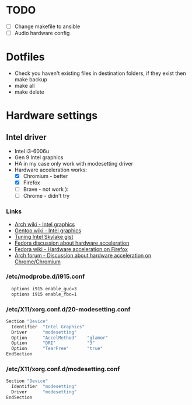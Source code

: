 # TODO
- [ ] Change makefile to ansible
- [ ] Audio hardware config
# Dotfiles
- Check you haven't existing files in destination folders, if they exist then make backup
- make all
- make delete
# Hardware settings
## Intel driver
- Intel i3-6006u
- Gen 9 Intel graphics
- HA in my case only work with modesetting driver
- Hardware acceleration works:
  - [x] Chromium - better
  - [x] Firefox
  - [ ] Brave - not work ):
  - [ ] Chrome - didn't try
### Links
- [Arch wiki - Intel graphics](https://wiki.archlinux.org/title/intel_graphics)
- [Gentoo wiki - Intel graphics](https://wiki.gentoo.org/wiki/Intel)
- [Tuning Intel Skylake gist](https://gist.github.com/Brainiarc7/aa43570f512906e882ad6cdd835efe57)
- [Fedora discussion about hardware acceleration](https://discussion.fedoraproject.org/t/intel-graphics-best-practices-and-settings-for-hardware-acceleration/69944)
- [Fedora wiki - Hardware acceleration on Firefox](https://fedoraproject.org/wiki/Firefox_Hardware_acceleration)
- [Arch forum - Discussion about hardware acceleration on Chrome/Chromium](https://bbs.archlinux.org/viewtopic.php?id=244031&p=26)
### /etc/modprobe.d/i915.conf 
```bash
  options i915 enable_guc=3
  options i915 enable_fbc=1
```
### /etc/X11/xorg.conf.d/20-modesetting.conf 
```bash
Section "Device"
  Identifier  "Intel Graphics"
  Driver      "modesetting"
  Option      "AccelMethod"    "glamor"
  Option      "DRI"            "3"
  Option      "TearFree"       "true"
EndSection
```
### /etc/X11/xorg.conf.d/modesetting.conf 
```bash
Section "Device"
  Identifier  "modesetting"
  Driver      "modesetting"
EndSection
```
